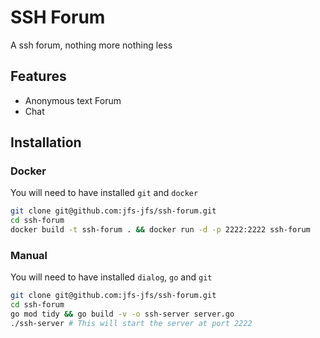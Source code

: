 # SSH Forum
A ssh forum, nothing more nothing less

## Features
- Anonymous text Forum
- Chat

## Installation
### Docker
You will need to have installed `git` and `docker`
```bash
git clone git@github.com:jfs-jfs/ssh-forum.git
cd ssh-forum
docker build -t ssh-forum . && docker run -d -p 2222:2222 ssh-forum
```

### Manual
You will need to have installed `dialog`, `go` and `git`
```bash
git clone git@github.com:jfs-jfs/ssh-forum.git
cd ssh-forum
go mod tidy && go build -v -o ssh-server server.go
./ssh-server # This will start the server at port 2222
```
